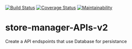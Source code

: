 [![Build Status](https://travis-ci.org/sharkdevs/store-manager-APIs-v2.svg?branch=ch-store-manager-tests-161445448)](https://travis-ci.org/sharkdevs/store-manager-APIs-v2)
[![Coverage Status](https://coveralls.io/repos/github/sharkdevs/store-manager-APIs-v2/badge.svg)](https://coveralls.io/github/sharkdevs/store-manager-APIs-v2)
[![Maintainability](https://api.codeclimate.com/v1/badges/e8d05349e313293cab9c/maintainability)](https://codeclimate.com/github/sharkdevs/store-manager-APIs-v2/maintainability)

# store-manager-APIs-v2
Create a API endspoints that use Database for persistance
